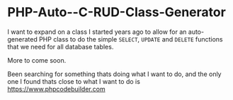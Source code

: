 # PHP-Auto--C-RUD-Class-Generator
I want to expand on a class I started years ago to allow for an auto-generated PHP class to do the simple `SELECT`, `UPDATE` and `DELETE` functions that we need for all database tables.

More to come soon.

Been searching for something thats doing what I want to do, and the only one I found thats close to what I want to do is https://www.phpcodebuilder.com
